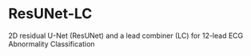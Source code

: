 # ResUNet-LC
2D residual U-Net (ResUNet) and a lead combiner (LC) for 12-lead ECG Abnormality Classification
